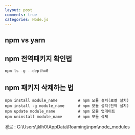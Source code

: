```yaml
---
layout: post
comments: true
categories: Node.js
---
```


## **npm vs yarn**

## **npm 전역패키지 확인법**

```
npm ls -g --depth=0
```



## npm 패키지 삭제하는 법

```
npm install module_name			# npm 모듈 설치(로컬 설치)
npm install -g module_name		# npm 모듈 설치(전역 설치)
npm update module_name			# npm 모듈 업데이트
npm uninstall module_name		# npm 모듈 삭제
```



경로 : C:\Users\jklh0\AppData\Roaming\npm\node_modules
